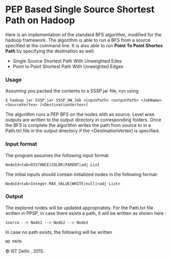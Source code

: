 # PEP Based Single Source Shortest Path on Hadoop

Here is an implementation of the standard BFS algorithm, modified
for the hadoop framework. The algorithm is able to run a BFS from a 
source specified at the command line. It is also able to run **Point To Point Shortes Path** by specifying the destination as well.

* Single Source Shortest Path With Unweighted Edes
* Point to Point Shortest Path With Unweighted Edges

### Usage
Assuming you packed the contents to a SSSP.jar file, run using

    $ hadoop jar SSSP.jar SSSP_UW_Job <inputPath> <outputPath> <JobName> <SourceVertex> [<DestinationVertex>]

The algorithm runs a PEP BFS on the nodes with <SourceVertex> as source. Level wise outputs are written to the output directory in corresponding folders. Once the BFS is complete the algorithm writes the path from source to <DestinationVertex> in a Path.txt file in the output directory if the <DestinationVertex] is specified.

### Input format
The program assumes the following input format
    
    NodeId<tab>DISTANCE|COLOR|PARENT|adj List

The initial inputs should contain initialized nodes in the following format:
  
    NodeId<tab>Integer.MAX_VALUE|WHITE|null|<adj List>

### Output

The explored nodes will be updated appropriately. For the Path.txt file written in PPSP, in case there exists a path, it will be written as shown here :
    
    source --> Node1 --> Node2 --> Node3

In case no path exists, the following will be written
 
    NO PATH

 &copy; IIIT Delhi , 2015.